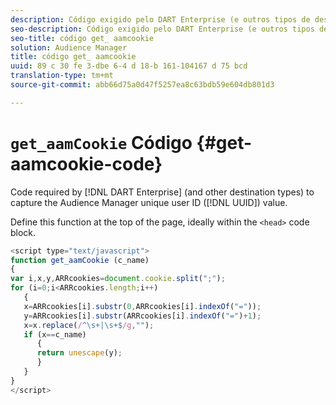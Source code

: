 ```yaml
---
description: Código exigido pelo DART Enterprise (e outros tipos de destino) para capturar o valor exclusivo de ID de usuário do Audience Manager (UUID).
seo-description: Código exigido pelo DART Enterprise (e outros tipos de destino) para capturar o valor exclusivo de ID de usuário do Audience Manager (UUID).
seo-title: código get_ aamcookie
solution: Audience Manager
title: código get_ aamcookie
uuid: 89 c 30 fe 3-dbe 6-4 d 18-b 161-104167 d 75 bcd
translation-type: tm+mt
source-git-commit: abb66d75a0d47f5257ea8c63bdb59e604db801d3

---
```



# `get_aamCookie` Código {#get-aamcookie-code}

Code required by [!DNL DART Enterprise] (and other destination types) to capture the Audience Manager unique user ID ([!DNL UUID]) value.

Define this function at the top of the page, ideally within the `<head>` code block.

<!-- r_aam_de_cookie.xml -->

```js
<script type="text/javascript">
function get_aamCookie (c_name)
{
var i,x,y,ARRcookies=document.cookie.split(";");
for (i=0;i<ARRcookies.length;i++)
   {
   x=ARRcookies[i].substr(0,ARRcookies[i].indexOf("="));
   y=ARRcookies[i].substr(ARRcookies[i].indexOf("=")+1);
   x=x.replace(/^\s+|\s+$/g,"");
   if (x==c_name)
      { 
      return unescape(y);
      }
   }
}
</script>
```
